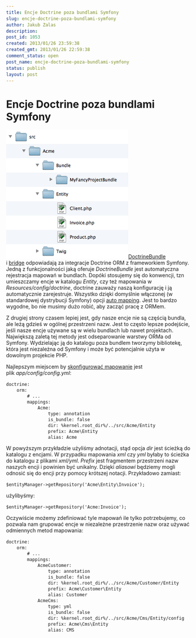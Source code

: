 ```yaml
---
title: Encje Doctrine poza bundlami Symfony
slug: encje-doctrine-poza-bundlami-symfony
author: Jakub Zalas
description: 
post_id: 1053
created: 2013/01/26 23:59:38
created_gmt: 2013/01/26 22:59:38
comment_status: open
post_name: encje-doctrine-poza-bundlami-symfony
status: publish
layout: post
---
```


<!--DoctrineBundle i bridge odpowiadają za integracje Doctrine ORM z frameworkiem Symfony. Jedną z funkcjonalności jaką oferuje DoctrineBundle jest automatyczna rejestracja mapowań w bundlach.-->

# Encje Doctrine poza bundlami Symfony

![](/uploads/wp/2013/01/entities.png)[DoctrineBundle](https://github.com/doctrine/DoctrineBundle) i [bridge](https://github.com/symfony/symfony/tree/master/src/Symfony/Bridge/Doctrine) odpowiadają za integracje Doctrine ORM z frameworkiem Symfony. Jedną z funkcjonalności jaką oferuje _DoctrineBundle_ jest automatyczna rejestracja mapowań w bundlach. Dopóki stosujemy się do konwencji, tzn umieszczamy encje w katalogu _Entity_, czy też mapowania w _Resources/config/doctrine_, doctrine zauważy naszą konfigurację i ją automatycznie zarejestruje. Wszystko dzięki domyślnie włączonej (w standardowej dystrybucji Symfony) opcji [auto mapping](http://symfony.com/doc/current/reference/configuration/doctrine.html#configuration-overview). Jest to bardzo wygodne, bo nie musimy dużo robić, aby zacząć pracę z ORMem. 

Z drugiej strony czasem lepiej jest, gdy nasze encje nie są częścią bundla, ale leżą gdzieś w ogólnej przestrzeni nazw. Jest to często lepsze podejście, jeśli nasze encje używane są w wielu bundlach lub nawet projektach. Największą zaletą tej metody jest odseparowanie warstwy ORMa od Symfony. Wydzielając ją do katalogu poza bundlem tworzymy bibliotekę, która jest niezależna od Symfony i może być potencjalnie użyta w dowolnym projekcie PHP.

Najlepszym miejscem by [skonfigurować mapowanie](http://symfony.com/doc/current/reference/configuration/doctrine.html#mapping-configuration) jest plik _app/config/config.yml_: 
    
    
    doctrine:
        orm:
            # ...
            mappings:
                Acme:
                    type: annotation
                    is_bundle: false
                    dir: %kernel.root_dir%/../src/Acme/Entity
                    prefix: Acme\Entity
                    alias: Acme

W powyższym przykładzie użyliśmy adnotacji, stąd opcja _dir_ jest ścieżką do katalogu z encjami. W przypadku mapowania _xml_ czy _yml_ byłaby to ścieżka do katalogu z plikami _xml/yml_. _Prefix_ jest fragmentem przestrzeni nazw naszych encji i powinien być unikalny. Dzięki _aliasowi_ będziemy mogli odnosić się do encji przy pomocy krótszej notacji. Przykładowo zamiast: 
    
    
    $entityManager->getRepository('Acme\Entity\Invoice');

użylibyśmy: 
    
    
    $entityManager->getRepository('Acme:Invoice');

Oczywiście możemy zdefiniować tyle mapowań ile tylko potrzebujemy, co pozwala nam grupować encje w niezależne przestrzenie nazw oraz używać odmiennych metod mapowania: 
    
    
    doctrine:
        orm:
            # ...
            mappings:
                AcmeCustomer:
                    type: annotation
                    is_bundle: false
                    dir: %kernel.root_dir%/../src/Acme/Customer/Entity
                    prefix: Acme\Customer\Entity
                    alias: Customer
                AcmeCms:
                    type: yml
                    is_bundle: false
                    dir: %kernel.root_dir%/../src/Acme/Cms/Entity/config
                    prefix: Acme\Cms\Entity
                    alias: CMS
